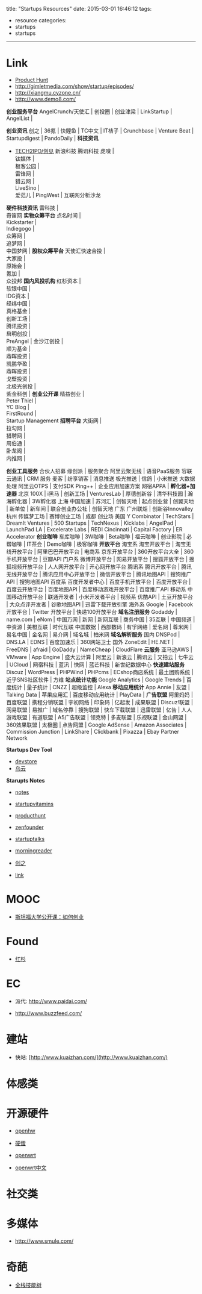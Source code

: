 title: "Startups Resources"
date: 2015-03-01 16:46:12
tags:
- resource
categories:
- startups
- startups

---

# Link

- [Product Hunt](http://www.producthunt.com/)
- http://gimletmedia.com/show/startup/episodes/
- http://xiangmu.cyzone.cn/
- http://www.demo8.com/

__创业服务平台__
AngelCrunch/天使汇  |  创投圈  |  创业津梁  |  LinkStartup  |  AngelList  |

__创业资讯__
创之  |  36氪  |  快鲤鱼  |  TC中文  |  IT桔子  |  Crunchbase  |  Venture Beat |  Startupdigest  |  PandoDaily  |
__科技资讯__
- [TECH2IPO/创见](http://tech2ipo.com/)
新浪科技
腾讯科技
虎嗅  |  
钛媒体  |  
极客公园  |  
雷锋网  |  
猎云网  |  
LiveSino  |  
爱范儿  |
PingWest  |
互联网分析沙龙

__硬件科技资讯__
雷科技  |  
奇笛网
__实物众筹平台__
点名时间  |  
Kickstarter  |  
Indiegogo  |  
众筹网  |  
追梦网  |  
中国梦网  |
__股权众筹平台__
天使汇快速合投  |  
大家投  |  
原始会  |  
氪加  |  
众投邦
__国内风投机构__
红杉资本  |  
软银中国  |  
IDG资本 |  
经纬中国  |  
真格基金  |  
创新工场  |  
腾讯投资  |  
启明创投  |  
PreAngel  |
金沙江创投  |  
顺为基金  |  
鼎晖投资  |  
凯鹏华盈  |  
鼎晖投资  |  
戈壁投资  |  
北极光创投  |  
紫金科创  |
__创业公开课__
精益创业  |  
Peter Thiel  |  
YC Blog  |  
FirstRound  |  
Startup Management
__招聘平台__
大街网  |  
拉勾网  |  
猎聘网  |  
周伯通  |  
卧龙阁  |  
内推网  |

__创业工具服务__
合伙人招募  缘创派  |
服务聚合  阿里云聚无线  |
语音PaaS服务 容联云通讯  |
CRM 服务 麦客  | 纷享销客  |
消息推送  极光推送  |  信鸽  |  小米推送
大数据处理 阿里云OTPS  |
支付SDK Ping++ |
企业应用加速方案 网宿APPA |
__孵化器+加速器__
北京  100X | i黑马  |  创新工场  | VenturesLab  |  厚德创新谷  |  清华科技园  |  瀚海孵化器  |  3W孵化器
上海  中国加速  |  苏河汇  |  创智天地  |  起点创业营  |  创翼天地  |  新单位  |  新车间  |  联合创业办公社  |  创智天地
广东  广州联炬  |  创新谷Innovalley
杭州  传媒梦工场  |  赛博创业工场  |
成都  创业场
美国  Y Combinator  |  TechStars  | DreamIt Ventures  |  500 Startups  |  TechNexus  |  Kicklabs  |  AngelPad  |  LaunchPad LA  |  Excelerate Labs  |  REDI Cincinnati  |  Capital Factory |  ER Accelerator
__创业咖啡__
车库咖啡  |  3W咖啡  |  Beta咖啡  |  福云咖啡  |  创业影院  |  必帮咖啡  |  IT茶会  |  Demo咖啡  |  极客咖啡
__开放平台__
淘宝系  淘宝开放平台  |  淘宝无线开放平台  |  阿里巴巴开放平台  |
电商系  京东开放平台  |  360开放平台大全  |  360手机开放平台  |  豆瓣API
门户系  微博开放平台  |  网易开放平台  |  搜狐开放平台  |  搜狐视频开放平台  |  人人网开放平台  |  开心网开放平台
腾讯系  腾讯开放平台  |  腾讯无线开放平台  |  腾讯应用中心开放平台  |  微信开放平台  |  腾讯地图API  |  搜狗推广API  |  搜狗地图API
百度系  百度开发者中心  |  百度手机开放平台  |  百度开放平台  |  百度云开放平台  |  百度地图API  |  百度移动游戏开放平台  |  百度推广API
移动系  中国移动开放平台  |  联通开发者  |  小米开发者平台  |
视频系  优酷API  |  土豆开放平台  |  大众点评开发者  |  谷歌地图API  |  迅雷下载开放引擎
海外系  Google   |  Facebook 开放平台  |  Twitter 开放平台  |  快递100开放平台
__域名注册服务__
Godaddy  |  name.com  |  eNom  |  中国万网  |  新网  |  新网互联  |  商务中国  |  35互联  |  中国频道  |  中资源  |  美橙互联  |  时代互联
中国数据  |  西部数码  |  有孚网络  |  爱名网  |  尊米网  |  易名中国  |  金名网  |  易介网  |  域名城  |  拍米网
__域名解析服务__
国内 DNSPod  |  DNS.LA  |  EDNS  |  百度加速乐  |  360网站卫士
国外 ZoneEdit  |  HE.NET  |  FreeDNS  |  afraid  |  GoDaddy  |  NameCheap  |  CloudFlare
__云服务__
亚马逊AWS  |  VMware  |  App Engine  |  盛大云计算  |  阿里云  |  新浪云  | 腾讯云  |  又拍云  |  七牛云  |  UCloud  |
网宿科技  |  蓝汛  |  快网  |  蓝芒科技  |  新世纪数据中心
__快速建站服务__
Discuz  |  WordPress  |  PHPWind  |  PHPcms  |  ECshop商店系统  |  最土团购系统  |  近乎SNS社区软件  |  方维
__站点统计功能__
Google Analytics  |  Google Trends  |  百度统计  |  量子统计  |  CNZZ  |  超级监控  |  Alexa
__移动应用统计__
App Annie  |  友盟  |  Talking Data  |  苹果应用汇  |  百度移动应用统计  |  PlayData  |
__广告联盟__
阿里妈妈  |  百度联盟  |  携程分销联盟  |  宇初网络  |  印象码  |  亿起发  |  成果联盟  |  Discuz!联盟  |  网易联盟  |  易推广  |  域名停靠  |  搜狗联盟  |  快车下载联盟  |  迅雷联盟  |  亿告  |  人人游戏联盟  |  有道联盟  |  A5广告联盟  |  领克特  |  多麦联盟  |  乐视联盟  |  金山网盟  |  360效果联盟  |  太极圈  |  点告网盟  |  Google AdSense  |  Amazon Associates  |  Commission Junction  |  LinkShare  |  Clickbank  |  Pixazza  |  Ebay Partner Network

__Startups Dev Tool__

- [devstore](http://www.devstore.cn)
- [乌云](http://www.wooyun.org)

__Starupts Notes__

- [notes](http://ffc2015.startupnotes.org/)
- [startupvitamins](http://www.startupvitamins.com)
- [producthunt](http://www.producthunt.com)
- [zenfounder](http://zenfounder.com)
- [startuptalks](http://startuptalks.tv)
- [morningreader](http://morningreader.com)
- [创之](http://chuang.pro/)

- [link](http://chuang.pro/startup-guide)

# MOOC
- [斯坦福大学公开课：如何创业](http://open.163.com/special/opencourse/startup.html)

# Found

- [红杉](http://www.sequoiacap.cn/en/)

# EC

- 派代: http://www.paidai.com/

- http://www.buzzfeed.com/

# 建站

- 快站: [http://www.kuaizhan.com/](http://www.kuaizhan.com/)

# 体感类

# 开源硬件
- [openhw](http://www.openhw.org)
- [硬蛋](http://www.ingdan.com/)

- [openwrt](https://openwrt.org/)
- [openwrt中文](http://www.openwrt.org.cn/)

# 社交类


# 多媒体
- http://www.smule.com/

# 奇葩

- [全栈技能树](http://ag-qiniu.u.qiniudn.com/sk.jpg)
